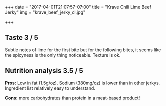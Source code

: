 +++
date = "2017-04-01T21:07:57-07:00"
title = "Krave Chili Lime Beef Jerky"
img = "krave_beef_jerky_cl.jpg"

+++


## Taste <span class="badge">3 / 5</span>

Subtle notes of lime for the first bite but for the following bites, it seems like the spicyness is the only thing noticeable. Texture is ok.

## Nutrition analysis <span class="badge">3.5 / 5</span>

**Pros:** Low in fat (1.5g/oz). Sodium (380mg/oz) is lower than in other jerkys. Ingredient list relatively easy to understand.
 
**Cons:** more carbohydrates than protein in a meat-based product!